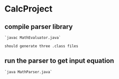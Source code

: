 # CalcProject 


## compile parser library 

    `javac MathEvaluator.java` 

    should generate three .class files

## run the parser to get input equation 

    `java MathParser.java`


